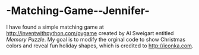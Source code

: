 # -Matching-Game--Jennifer-
I have found a simple matching game at http://inventwithpython.com/pygame created by Al Sweigart entitled *Memory Puzzle*. My goal is to modify the orginal code to show Christmas colors and reveal fun holiday shapes, which is credited to http://iconka.com. 

